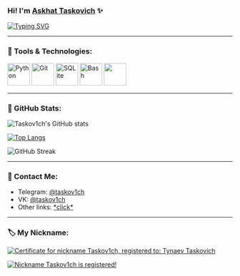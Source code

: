 ### Hi! I'm [Askhat Taskovich](https://mynickname.com/Taskov1ch) ✨

[![Typing SVG](https://readme-typing-svg.demolab.com?font=Fira+Code&pause=1000&width=435&lines=Junior+Python+Developer;PocketMine-MP+Plugin+Developer;Anime+fan+(5+years);Experienced+MLBB+player+(5+years))](https://git.io/typing-svg)

---

### 🔧 Tools & Technologies:

<div>
	<a href="https://www.python.org/" target="_blank"><img width="50" src="https://raw.githubusercontent.com/marwin1991/profile-technology-icons/refs/heads/main/icons/python.png" alt="Python" title="Python"/></a>
	<a href="https://git-scm.com/" target="_blank"><img width="50" src="https://raw.githubusercontent.com/marwin1991/profile-technology-icons/refs/heads/main/icons/git.png" alt="Git" title="Git"/></a>
	<a href="https://www.sqlite.org/" target="_blank"><img width="50" src="https://raw.githubusercontent.com/marwin1991/profile-technology-icons/refs/heads/main/icons/sqlite.png" alt="SQLite" title="SQLite"/></a>
	<a href="https://www.gnu.org/software/bash/" target="_blank"><img width="50" src="https://raw.githubusercontent.com/marwin1991/profile-technology-icons/refs/heads/main/icons/bash.png" alt="Bash" title="Bash"/></a>
  <a href="https://pmmp.io/"><img width="50" src="https://avatars.githubusercontent.com/u/22548559"></a>
</div>

---

### 🌟 GitHub Stats:

![Taskov1ch's GitHub stats](https://github-readme-stats.vercel.app/api?username=Taskov1ch&show_icons=true&theme=radical)

[![Top Langs](https://github-readme-stats.vercel.app/api/top-langs/?username=Taskov1ch&layout=compact&theme=radical)](https://github.com/anuraghazra/github-readme-stats)

![GitHub Streak](https://github-readme-streak-stats.herokuapp.com/?user=Taskov1ch&theme=radical)

---

### 📡 Contact Me:

- Telegram: [@taskov1ch](https://t.me/taskov1ch)
- VK: [@taskov1ch](https://vk.com/taskov1ch)
- Other links: [\*click\*](https://taskov1ch.github.io?slide=links)

---

### 🏷 My Nickname:

<a href="https://mynickname.com/taskov1ch"><img src="https://mynickname.com/img.php?id=1815468&sert=1" alt="Certificate for nickname Taskov1ch, registered to: Tynaev Taskovich" border="0" /></a>

<a href="https://mynickname.com/taskov1ch"><img src="https://mynickname.com/img.php?nick=Taskov1ch&sert=2&text=t4" alt="Nickname Taskov1ch is registered!" border="0" /></a>
